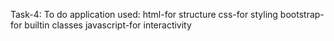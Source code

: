 Task-4:
     To do application
used:
 html-for structure
 css-for styling
 bootstrap-for builtin classes
 javascript-for interactivity
